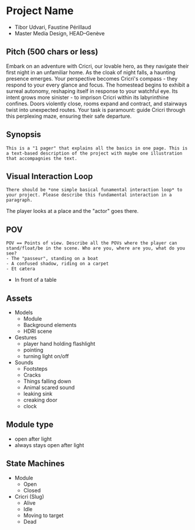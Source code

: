 # Project Name
- Tibor Udvari, Faustine Périllaud
- Master Media Design, HEAD–Genève

## Pitch (500 chars or less)
Embark on an adventure with Cricri, our lovable hero, as they navigate their first night in an unfamiliar home. As the cloak of night falls, a haunting presence emerges. Your perspective becomes Cricri's compass - they respond to your every glance and focus. The homestead begins to exhibit a surreal autonomy, reshaping itself in response to your watchful eye. Its intent grows more sinister - to imprison Cricri within its labyrinthine confines. Doors violently close, rooms expand and contract, and stairways twist into unexpected routes. Your task is paramount: guide Cricri through this perplexing maze, ensuring their safe departure.

## Synopsis
```
This is a "1 pager" that explains all the basics in one page. This is a text-based description of the project with maybe one illustration that accompagnies the text.
```

## Visual Interaction Loop
```
There should be *one simple basical funamental interaction loop* to your project. Please describe this fundamental interaction in a paragraph.
```
The player looks at a place and the "actor" goes there.

## POV
```
POV == Points of view. Describe all the POVs where the player can stand/float/be in the scene. Who are you, where are you, what do you see?
- The "passeur", standing on a boat
- A confused shadow, riding on a carpet
- Et cætera
```
- In front of a table

## Assets
- Models
	+ Module
    + Background elements
    + HDRI scene
- Gestures
	+ player hand holding flashlight
	+ pointing
	+ turning light on/off
- Sounds
	+ Footsteps
	+ Cracks
	+ Things falling down
	+ Animal scared sound
	+ leaking sink
	+ creaking door
	+ clock

## Module type

- open after light
- always stays open after light

## State Machines

- Module
    - Open
    - Closed
- Cricri (Slug) 
    - Alive
    - Idle
    - Moving to target
    - Dead

